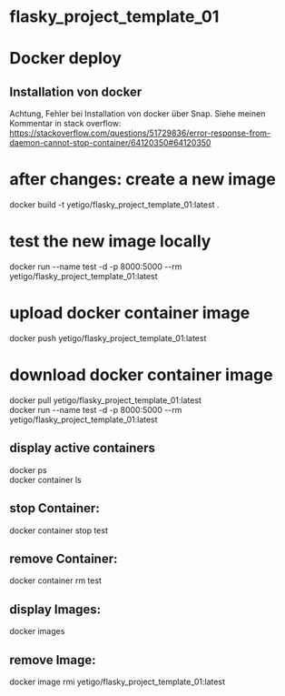 # flasky_project_template_01
# Docker deploy

## Installation von docker
Achtung, Fehler bei Installation von docker über Snap. Siehe meinen Kommentar in stack overflow:
https://stackoverflow.com/questions/51729836/error-response-from-daemon-cannot-stop-container/64120350#64120350
   
# after changes: create a new image
 docker build -t yetigo/flasky_project_template_01:latest .  
 
# test the new image locally   
 docker run --name test -d -p 8000:5000 --rm yetigo/flasky_project_template_01:latest  
 
# upload docker container image  
 docker push yetigo/flasky_project_template_01:latest  

# download docker container image 
 docker pull yetigo/flasky_project_template_01:latest  
 docker run --name test -d -p 8000:5000 --rm yetigo/flasky_project_template_01:latest   
 
## display active containers 
 docker ps  
 docker container ls  
 
 ## stop Container:
docker container stop test   

## remove Container:
docker container rm test  

## display Images:
docker images

## remove Image:
docker image rmi yetigo/flasky_project_template_01:latest
